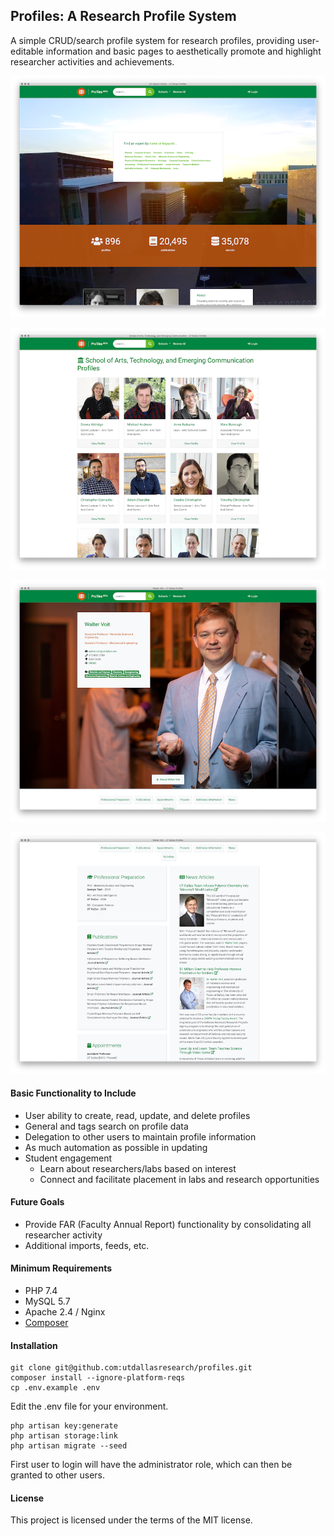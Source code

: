 ## Profiles: A Research Profile System

A simple CRUD/search profile system for research profiles, providing user-editable information and basic pages to aesthetically promote and highlight researcher activities and achievements.

![Example Screenshot](/public/img/screenshot.png "Example Screenshot")

![Example Index Screenshot](/public/img/screenshot-index.png "Example Index Screenshot")

![Example Profile Screenshot](/public/img/screenshot-banner.png "Example Profile Screenshot")

![Example Information Screenshot](/public/img/screenshot-info.png "Example Information Screenshot")


#### Basic Functionality to Include

* User ability to create, read, update, and delete profiles
* General and tags search on profile data
* Delegation to other users to maintain profile information
* As much automation as possible in updating
* Student engagement
	* Learn about researchers/labs based on interest
	* Connect and facilitate placement in labs and research opportunities

#### Future Goals

* Provide FAR (Faculty Annual Report) functionality by consolidating all researcher activity
* Additional imports, feeds, etc.

#### Minimum Requirements

* PHP 7.4
* MySQL 5.7
* Apache 2.4 / Nginx
* [Composer](https://getcomposer.org/)

#### Installation

```
git clone git@github.com:utdallasresearch/profiles.git
composer install --ignore-platform-reqs
cp .env.example .env
```

Edit the .env file for your environment.

```
php artisan key:generate
php artisan storage:link
php artisan migrate --seed
```

First user to login will have the administrator role, which can then be granted to other users.

#### License
This project is licensed under the terms of the MIT license.